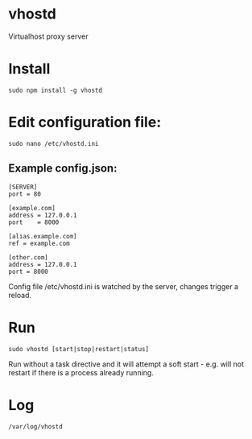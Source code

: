 vhostd
======
Virtualhost proxy server

# Install
    sudo npm install -g vhostd

# Edit configuration file:
    sudo nano /etc/vhostd.ini
## Example config.json:
    [SERVER]
    port = 80
    
    [example.com]
    address = 127.0.0.1
    port    = 8000
    
    [alias.example.com]
    ref = example.com
    
    [other.com]
    address = 127.0.0.1
    port = 8000
Config file /etc/vhostd.ini is watched by the server, changes trigger a reload.

# Run
    sudo vhostd [start|stop|restart|status]
Run without a task directive and it will attempt a soft start - e.g. will not
restart if there is a process already running.

# Log
    /var/log/vhostd
